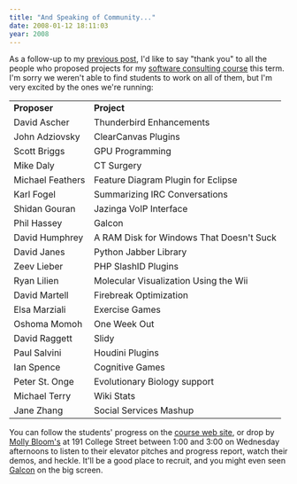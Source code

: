 ```yaml
---
title: "And Speaking of Community..."
date: 2008-01-12 18:11:03
year: 2008
---
```

As a follow-up to my <a href="http://pyre.third-bit.com/blog/archives/1309.html">previous post</a>, I'd like to say "thank you" to all the people who proposed projects for my <a href="https://stanley.cdf.toronto.edu/drproject/consulting-2008-01">software consulting course</a> this term.  I'm sorry we weren't able to find students to work on all of them, but I'm very excited by the ones we're running:
<table>
<tr>
<td><strong>Proposer</strong></td>
<td><strong>Project</strong></td>
</tr>
<tr>
<td>David Ascher</td>
<td>Thunderbird Enhancements</td>
</tr>
<tr>
<td>John Adziovsky</td>
<td>ClearCanvas Plugins</td>
</tr>
<tr>
<td>Scott Briggs</td>
<td>GPU Programming</td>
</tr>
<tr>
<td>Mike Daly</td>
<td>CT Surgery</td>
</tr>
<tr>
<td>Michael Feathers</td>
<td>Feature Diagram Plugin for Eclipse</td>
</tr>
<tr>
<td>Karl Fogel</td>
<td>Summarizing IRC Conversations</td>
</tr>
<tr>
<td>Shidan Gouran</td>
<td>Jazinga VoIP Interface</td>
</tr>
<tr>
<td>Phil Hassey</td>
<td>Galcon</td>
</tr>
<tr>
<td>David Humphrey</td>
<td>A RAM Disk for Windows That Doesn't Suck</td>
</tr>
<tr>
<td>David Janes</td>
<td>Python Jabber Library</td>
</tr>
<tr>
<td>Zeev Lieber</td>
<td>PHP SlashID Plugins</td>
</tr>
<tr>
<td>Ryan Lilien</td>
<td>Molecular Visualization Using the Wii</td>
</tr>
<tr>
<td>David Martell</td>
<td>Firebreak Optimization</td>
</tr>
<tr>
<td>Elsa Marziali</td>
<td>Exercise Games</td>
</tr>
<tr>
<td>Oshoma Momoh</td>
<td>One Week Out</td>
</tr>
<tr>
<td>David Raggett</td>
<td>Slidy</td>
</tr>
<tr>
<td>Paul Salvini</td>
<td>Houdini Plugins</td>
</tr>
<tr>
<td>Ian Spence</td>
<td>Cognitive Games</td>
</tr>
<tr>
<td>Peter St. Onge</td>
<td>Evolutionary Biology support</td>
</tr>
<tr>
<td>Michael Terry</td>
<td>Wiki Stats</td>
</tr>
<tr>
<td>Jane Zhang</td>
<td>Social Services Mashup</td>
</tr>
</table>
You can follow the students' progress on the <a href="https://stanley.cdf.toronto.edu/drproject/consulting-2008-01">course web site</a>, or drop by <a href="http://www.mollyblooms.ca">Molly Bloom's</a> at 191 College Street between 1:00 and 3:00 on Wednesday afternoons to listen to their elevator pitches and progress report, watch their demos, and heckle.  It'll be a good place to recruit, and you might even seen <a href="http://www.imitationpickles.org/galcon/index.html">Galcon</a> on the big screen.

